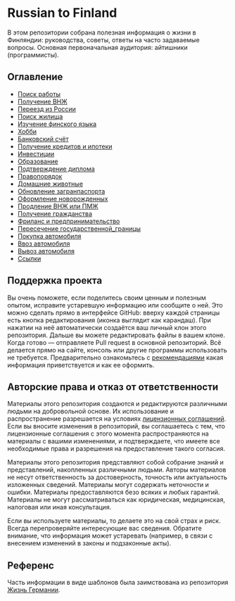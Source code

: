# Russian to Finland

В этом репозитории собрана полезная информация о жизни в Финляндии: руководства, советы, ответы на часто задаваемые вопросы. Основная первоначальная аудитория: айтишники (программисты).

## Оглавление

- [Поиск работы](01_Поиск_работы.md)
- [Получение ВНЖ](02_Получение_ВНЖ.md)
- [Переезд из России](03_Переезд_из_России.md)
- [Поиск жилища](04_Поиск_жилища.md)
- [Изучение финскогo языка](05_Изучение_финского_языка.md)
- [Хобби](06_Хобби.md)
- [Банковский счёт](10_Банковский_счёт.md)
- [Получение кредитов и ипотеки](11_Получение_кредитов_и_ипотеки.md)
- [Инвестиции](12_Инвестиции.md)
- [Образование](20_Образование.md)
- [Подтверждение диплома](21_Подтверждение_диплома.md)
- [Правопорядок](40_Правопорядок.md)
- [Домашние животные](41_Домашние_животные.md)
- [Обновление загранпаспорта](42_Обновление_загранпаспорта.md)
- [Оформление новорожденных](43_Оформление_новорожденных.md)
- [Продление ВНЖ или ПМЖ](44_Продление_ВНЖ_или_ПМЖ.md)
- [Получение гражданства](45_Получение_гражданства.md)
- [Фриланс и предпринимательство](46_Фриланс_и_предпринимательство.md)
- [Пересечение государственной_границы](47_Пересечение_государственной_границы.md)
- [Покупка автомобиля](51_Покупка_автомобиля.md)
- [Ввоз автомобиля](52_Ввоз_автомобиля.md)
- [Вывоз автомобиля](53_Вывоз_автомобиля.md)
- [Ссылки](99_references.md)

## Поддержка проекта

Вы очень поможете, если поделитесь своим ценным и полезным опытом, исправите устаревшую информацию или сообщите о ней. Это можно сделать прямо в интерфейсе GitHub: вверху каждой страницы есть кнопка редактирования (иконка выглядит как карандаш). При нажатии на неё автоматически создаётся ваш личный клон этого репозитория. Дальше вы можете редактировать файлы в вашем клоне. Когда готово — отправляете Pull request в основной репозиторий. Всё делается прямо на сайте, консоль или другие программы использовать не требуется. Предварительно ознакомьтесь с [рекомендациями](CONTRIBUTING.md) какая информация приветствуется и как ее оформить.

## Авторские права и отказ от ответственности

Материалы этого репозитория создаются и редактируются различными людьми на добровольной основе. Их использование и распространение разрешается на условиях [лицензионных соглашений](LICENSE). Если вы вносите изменения в репозиторий, вы соглашаетесь с тем, что лицензионные соглашения с этого момента распространяются на материалы с вашими изменениями, и подтверждаете, что имеете все необходимые права и разрешения на предоставление такого согласия.

Материалы этого репозитория представляют собой собрание знаний и представлений, накопленных различными людьми. Авторы материалов не несут ответственность за достоверность, точность или актуальность изложенных сведений. Материалы могут содержать неточности и ошибки. Материалы предоставляются безо всяких и любых гарантий. Материалы не могут рассматриваться как юридическая, медицинская, налоговая или иная консультация.

Если вы используете материалы, то делаете это на свой страх и риск. Всегда перепроверяйте интересующие вас сведения. Обратите внимание, что информация может устаревать (например, в связи с внесением изменений в законы и подзаконные акты).

## Референс

Часть информации в виде шаблонов была заимствована из репозитория [Жизнь Германии](https://github.com/ru-de/faq).
